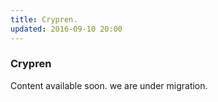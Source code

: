 ```yaml
---
title: Crypren.
updated: 2016-09-10 20:00
---
```


###  Crypren

Content available soon. we are under migration.
